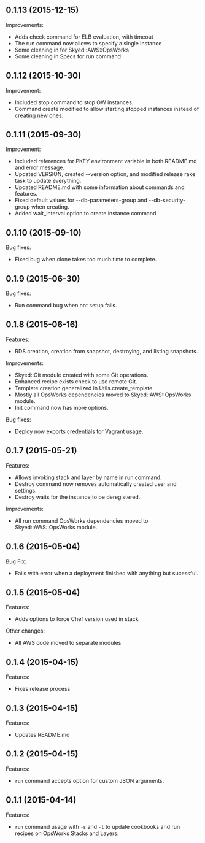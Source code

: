 ## 0.1.13 (2015-12-15)

Improvements:

  - Adds check command for ELB evaluation, with timeout
  - The run command now allows to specify a single instance
  - Some cleaning in for Skyed::AWS::OpsWorks
  - Some cleaning in Specs for run command

## 0.1.12 (2015-10-30)

Improvement:

  - Included stop command to stop OW instances.
  - Command create modified to allow starting stopped instances instead of creating new ones.

## 0.1.11 (2015-09-30)

Improvement:

  - Included references for PKEY environment variable in both README.md and error message.
  - Updated VERSION, created --version option, and modified release rake task to update everything.
  - Updated README.md with some information about commands and features.
  - Fixed default values for --db-parameters-group and --db-security-group when creating.
  - Added wait_interval option to create instance command.

## 0.1.10 (2015-09-10)

Bug fixes:

  - Fixed bug when clone takes too much time to complete.

## 0.1.9 (2015-06-30)

Bug fixes:

  - Run command bug when not setup fails.

## 0.1.8 (2015-06-16)

Features:

  - RDS creation, creation from snapshot, destroying, and listing snapshots.

Improvements:

  - Skyed::Git module created with some Git operations.
  - Enhanced recipe exists check to use remote Git.
  - Template creation generalized in Utils.create_template.
  - Mostly all OpsWorks dependencies moved to Skyed::AWS::OpsWorks module.
  - Init command now has more options.

Bug fixes:

  - Deploy now exports credentials for Vagrant usage.

## 0.1.7 (2015-05-21)

Features:

  - Allows invoking stack and layer by name in run command.
  - Destroy command now removes automatically created user and settings.
  - Destroy waits for the instance to be deregistered.

Improvements:

  - All run command OpsWorks dependencies moved to Skyed::AWS::OpsWorks module.

## 0.1.6 (2015-05-04)

Bug Fix:

  - Fails with error when a deployment finished with anything but sucessful.

## 0.1.5 (2015-05-04)

Features:

  - Adds options to force Chef version used in stack

Other changes:

  - All AWS code moved to separate modules

## 0.1.4 (2015-04-15)

Features:

  - Fixes release process

## 0.1.3 (2015-04-15)

Features:

  - Updates README.md

## 0.1.2 (2015-04-15)

Features:

  - `run` command accepts option for custom JSON arguments.

## 0.1.1 (2015-04-14)

Features:

  - `run` command usage with `-s` and `-l` to update cookbooks and run recipes on OpsWorks Stacks and Layers.
